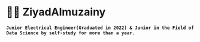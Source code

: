# :man_technologist: ZiyadAlmuzainy

**`Junior Electrical Engineer(Graduated in 2022) & Junior in the Field of Data Science by self-study for more than a year.`**
